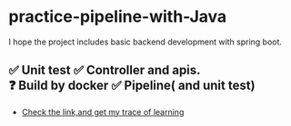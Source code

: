 # practice-pipeline-with-Java
I hope the project includes basic backend development with spring boot.

✅ Unit test
✅ Controller and apis.  
❓ Build by docker
✅ Pipeline( and unit test)
---
- [Check the link,and get my trace of learning](https://github.com/JustSleepTilSunSet/practice-pipeline-with-Java/issues/4)

